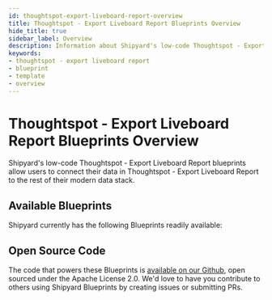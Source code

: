 ```yaml
---
id: thoughtspot-export-liveboard-report-overview
title: Thoughtspot - Export Liveboard Report Blueprints Overview
hide_title: true
sidebar_label: Overview
description: Information about Shipyard's low-code Thoughtspot - Export Liveboard Report templates.
keywords:
- thoughtspot - export liveboard report
- blueprint
- template
- overview
---
```


# Thoughtspot - Export Liveboard Report Blueprints Overview

Shipyard's low-code Thoughtspot - Export Liveboard Report blueprints allow users to connect their data in Thoughtspot - Export Liveboard Report to the rest of their modern data stack.

## Available Blueprints
Shipyard currently has the following Blueprints readily available: 

## Open Source Code
The code that powers these Blueprints is [available on our Github](None), open sourced under the Apache License 2.0. We'd love to have you contribute to others using Shipyard Blueprints by creating issues or submitting PRs.
